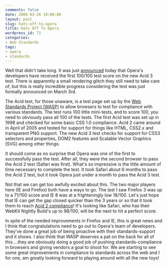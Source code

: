 ```yaml
---
comments: false
date: 2008-03-26 19:00:00
layout: post
slug: hats-off-to-opera
title: Hats Off To Opera
wordpress_id: 71
categories:
- Web Standards
tags:
- opera
- standards
---
```


Well that didn't take long. It was just [announced](http://my.opera.com/desktopteam/blog/2008/03/26/opera-and-the-acid3-test) today that Opera's developers have received the first 100/100 test score on the new Acid 3 test. There is apparently a small rendering glitch they still need to take care of, but this is really incredible progress considering the test was just formally announced on March 3rd.

The Acid test, for those unaware, is a test page set up by the [Web Standards Project (WASP)](http://www.webstandards.org/) to allow browsers to test for compliance with various standards. The test runs 100 little mini-tests, and to score 100, you need to obviously pass all 100 of the tests. The first Acid test was set up in 1998 and checked for some basic CSS 1.0 compliance. Acid 2 came around in April of 2005 and tested for support for things like HTML, CSS2.x and transparent PNG support. The new Acid 3 test checks for support for CSS3 selectors and properties, DOM2 features and Scalable Vector Graphics (SVG) among other things.

It should come as no surprise that Opera was one of the first to successfully pass the test. After all, they were the second browser to pass the Acid 2 test (Safari was first). What's so impressive is the little amount of time necessary to complete the test. It took Safari about 6 months to pass the Acid 2 test, but it took Opera just under a month to pass the Acid 3 test.

Not that we can get too awfully excited about this. The two major players here (IE and Firefox) both have a ways to go. The last I saw Firefox 3 was up to a 71/100 score and IE 8 was at a frighteningly low 18/100. Let's just hope that IE can get the gap closed quicker than the 3 years or so that it took them to reach [Acid 2 compliance](http://www.timkadlec.com/post.asp?q=33)! It's looking like Safari, who has their WebKit Nightly Build's up to 98/100, will be the next to hit a perfect score.

In spite of the needed improvements in Firefox and IE, this is great news and I think that congratulations need to go out to Opera's team of developers. They've done a great job of being proactive with their standards-support and it shows. I also think that WASP deserves a pat on the back for all of this....they are obviously doing a good job of pushing standards-compliance in browsers and giving vendors a goal to shoot for. We are starting to see some great improvements in compliance to standards across the web and I for one, am greatly looking forward to playing around with all the new toys!
